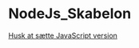 # NodeJs_Skabelon

[Husk at sætte JavaScript version](https://gyazo.com/aab39dedb90a3c92c44684294935ffc1?token=866f624a1a580519ac54d1c27703b76f)
